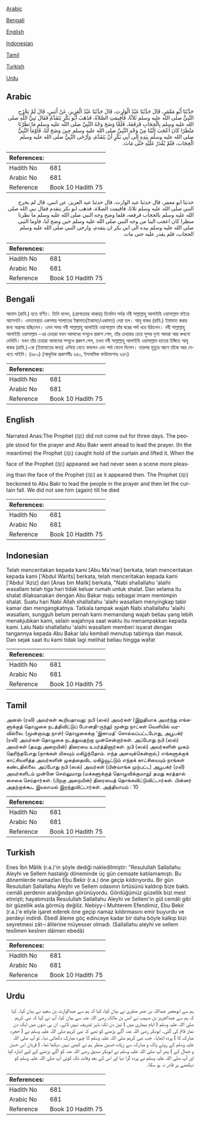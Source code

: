[Arabic](#arabic)

[Bengali](#bengali)

[English](#english)

[Indonesian](#indonesian)

[Tamil](#tamil)

[Turkish](#turkish)

[Urdu](#urdu)

## Arabic


<div dir="rtl" lang="ar" style={{fontSize:'larger',backgroundColor:'#f8f9fa',padding:20}}>
حَدَّثَنَا أَبُو مَعْمَرٍ، قَالَ حَدَّثَنَا عَبْدُ الْوَارِثِ، قَالَ حَدَّثَنَا عَبْدُ الْعَزِيزِ، عَنْ أَنَسٍ، قَالَ لَمْ يَخْرُجِ النَّبِيُّ صلى الله عليه وسلم ثَلاَثًا، فَأُقِيمَتِ الصَّلاَةُ، فَذَهَبَ أَبُو بَكْرٍ يَتَقَدَّمُ فَقَالَ نَبِيُّ اللَّهِ صلى الله عليه وسلم بِالْحِجَابِ فَرَفَعَهُ، فَلَمَّا وَضَحَ وَجْهُ النَّبِيِّ صلى الله عليه وسلم مَا نَظَرْنَا مَنْظَرًا كَانَ أَعْجَبَ إِلَيْنَا مِنْ وَجْهِ النَّبِيِّ صلى الله عليه وسلم حِينَ وَضَحَ لَنَا، فَأَوْمَأَ النَّبِيُّ صلى الله عليه وسلم بِيَدِهِ إِلَى أَبِي بَكْرٍ أَنْ يَتَقَدَّمَ، وَأَرْخَى النَّبِيُّ صلى الله عليه وسلم الْحِجَابَ، فَلَمْ يُقْدَرْ عَلَيْهِ حَتَّى مَاتَ‏.‏
</div>
<div style={{backgroundColor:'#f8f9fa',padding:20, marginBottom: 10}}><table> <thead> <tr> <th>References:</th> <th></th> </tr> </thead> <tbody><tr><td>Hadith No</td><td>681</td></tr><tr><td>Arabic No</td><td>681</td></tr><tr><td>Reference</td><td>Book 10 Hadith 75</td></tr></tbody></table></div>


<div dir="rtl" lang="ar" style={{fontSize:'larger',backgroundColor:'#f8f9fa',padding:20}}>
حدثنا ابو معمر، قال حدثنا عبد الوارث، قال حدثنا عبد العزيز، عن انس، قال لم يخرج النبي صلى الله عليه وسلم ثلاثا، فاقيمت الصلاة، فذهب ابو بكر يتقدم فقال نبي الله صلى الله عليه وسلم بالحجاب فرفعه، فلما وضح وجه النبي صلى الله عليه وسلم ما نظرنا منظرا كان اعجب الينا من وجه النبي صلى الله عليه وسلم حين وضح لنا، فاوما النبي صلى الله عليه وسلم بيده الى ابي بكر ان يتقدم، وارخى النبي صلى الله عليه وسلم الحجاب، فلم يقدر عليه حتى مات
</div>
<div style={{backgroundColor:'#f8f9fa',padding:20, marginBottom: 10}}><table> <thead> <tr> <th>References:</th> <th></th> </tr> </thead> <tbody><tr><td>Hadith No</td><td>681</td></tr><tr><td>Arabic No</td><td>681</td></tr><tr><td>Reference</td><td>Book 10 Hadith 75</td></tr></tbody></table></div>

## Bengali


<div dir="ltr" lang="bn" style={{fontSize:'larger',backgroundColor:'#f8f9fa',padding:20}}>
আনাস (রাযি.) হতে বর্ণিত। তিনি বলেন, (রোগাক্রান্ত থাকায়) তিনদিন পর্যন্ত নবী সাল্লাল্লাহু আলাইহি ওয়াসাল্লাম বাইরে আসেননি। এমতাবস্থায় একসময় সালাতের ইক্বামাত(ইকামত/একামত) দেয়া হল। আবূ বাকর (রাযি.) ইমামাত করার জন্য অগ্রসর হচ্ছিলেন। এমন সময় নবী সাল্লাল্লাহু আলাইহি ওয়াসাল্লাম তাঁর ঘরের পর্দা ধরে উঠালেন। নবী সাল্লাল্লাহু আলাইহি ওয়াসাল্লাম -এর চেহারা যখন আমাদের সম্মুখে প্রকাশ পেল, তাঁর চেহারার চেয়ে সুন্দর দৃশ্য আমরা আর কখনো দেখিনি। যখন তাঁর চেহারা আমাদের সম্মুখে প্রকাশ পেল, তখন নবী সাল্লাল্লাহু আলাইহি ওয়াসাল্লাম হাতের ইঙ্গিতে আবূ বাকর (রাযি.)-কে (ইমামাতের জন্য) এগিয়ে যেতে বললেন এবং পর্দা ফেলে দিলেন। তারপর মৃত্যুর আগে তাঁকে আর দেখতে পাইনি। (৬৮০) (আধুনিক প্রকাশনীঃ ৬৪০, ইসলামিক ফাউন্ডেশনঃ ৬৪৭)
</div>
<div style={{backgroundColor:'#f8f9fa',padding:20, marginBottom: 10}}><table> <thead> <tr> <th>References:</th> <th></th> </tr> </thead> <tbody><tr><td>Hadith No</td><td>681</td></tr><tr><td>Arabic No</td><td>681</td></tr><tr><td>Reference</td><td>Book 10 Hadith 75</td></tr></tbody></table></div>

## English


<div dir="ltr" lang="en" style={{fontSize:'larger',backgroundColor:'#f8f9fa',padding:20}}>
Narrated Anas:The Prophet (ﷺ) did not come out for three days. The people stood for the prayer and Abu Bakr went ahead to lead the prayer. (In the meantime) the Prophet (ﷺ) caught hold of the curtain and lifted it. When the face of the Prophet (ﷺ) appeared we had never seen a scene more pleasing than the face of the Prophet (ﷺ) as it appeared then. The Prophet (ﷺ) beckoned to Abu Bakr to lead the people in the prayer and then let the curtain fall. We did not see him (again) till he died
</div>
<div style={{backgroundColor:'#f8f9fa',padding:20, marginBottom: 10}}><table> <thead> <tr> <th>References:</th> <th></th> </tr> </thead> <tbody><tr><td>Hadith No</td><td>681</td></tr><tr><td>Arabic No</td><td>681</td></tr><tr><td>Reference</td><td>Book 10 Hadith 75</td></tr></tbody></table></div>

## Indonesian


<div dir="ltr" lang="id" style={{fontSize:'larger',backgroundColor:'#f8f9fa',padding:20}}>
Telah menceritakan kepada kami [Abu Ma'mar] berkata, telah menceritakan kepada kami ['Abdul Warits] berkata, telah menceritakan kepada kami ['Abdul 'Aziz] dari [Anas bin Malik] berkata, "Nabi shallallahu 'alaihi wasallam telah tiga hari tidak keluar rumah untuk shalat. Dan selama itu shalat dilaksanakan dengan Abu Bakar maju sebagai imam memimpin shalat. Suatu hari Nabi Allah shallallahu 'alaihi wasallam menyingkap tabir kamar dan mengangkatnya. Tatkala tampak wajah Nabi shallallahu 'alaihi wasallam, sungguh belum pernah kami memandang wajah beliau yang lebih menakjubkan kami, selain wajahnya saat waktu itu menampakkan kepada kami. Lalu Nabi shallallahu 'alaihi wasallam memberi isyarat dengan tangannya kepada Abu Bakar lalu kembali menutup tabirnya dan masuk. Dan sejak saat itu kami tidak lagi melihat beliau hingga wafat
</div>
<div style={{backgroundColor:'#f8f9fa',padding:20, marginBottom: 10}}><table> <thead> <tr> <th>References:</th> <th></th> </tr> </thead> <tbody><tr><td>Hadith No</td><td>681</td></tr><tr><td>Arabic No</td><td>681</td></tr><tr><td>Reference</td><td>Book 10 Hadith 75</td></tr></tbody></table></div>

## Tamil


<div dir="ltr" lang="ta" style={{fontSize:'larger',backgroundColor:'#f8f9fa',padding:20}}>
அனஸ் (ரலி) அவர்கள் கூறியதாவது: நபி (ஸல்) அவர்கள் (இறுதியாக அமர்ந்து எங்களுக்குத் தொழுகை நடத்திவிட்டுப் போனதி-ருந்து) மூன்று நாட்கள் வெளியில் வரவில்லை. (மூன்றாவது நாள்) தொழுகைக்கு ‘இகாமத்’ சொல்லப்பட்டபோது, அபூபக்ர் (ரலி) அவர்கள் தொழுகை நடத்துவதற்கு முன்சென்றார்கள். அப்போது நபி (ஸல்) அவர்கள் (தமது அறையின்) திரையை உயர்த்தினார்கள். நபி (ஸல்) அவர்களின் முகம் தெரிந்தபோது (நாங்கள் மிகவும் மகிழ்ந்தோம். எந்த அளவுக்கென்றால்,) எங்களுக்குக் காட்சியளித்த அவர்களின் முகத்தைவிட மகிழ்வூட்டும் எந்தக் காட்சியையும் நாங்கள் கண்டதில்லை. அப்போது நபி (ஸல்) அவர்கள் (பின்வாங்க முற்பட்ட) அபூபக்ர் (ரலி) அவர்களிடம் முன்னே செல்லுமாறு (மக்களுக்குத் தொழுவிக்குமாறு) தமது கரத்தால் சைகை செய்தார்கள். (பிறகு அறையின்) திரையைத் தொங்கவிட்டுவிட்டார்கள். பின்னர் அதற்குக்கூட இயலாமல் இறந்துவிட்டார்கள். அத்தியாயம் : 10
</div>
<div style={{backgroundColor:'#f8f9fa',padding:20, marginBottom: 10}}><table> <thead> <tr> <th>References:</th> <th></th> </tr> </thead> <tbody><tr><td>Hadith No</td><td>681</td></tr><tr><td>Arabic No</td><td>681</td></tr><tr><td>Reference</td><td>Book 10 Hadith 75</td></tr></tbody></table></div>

## Turkish


<div dir="ltr" lang="tr" style={{fontSize:'larger',backgroundColor:'#f8f9fa',padding:20}}>
Enes İbn Mâlik (r.a.)'in şöyle dediği nakledilmiştir: "Resulullah Sallallahu Aleyhi ve Sellem hastalığı döneminde üç gün cemaate katılamamıştı. Bu dönemlerde namazları Ebu Bekir (r.a.) öne geçip kıldırıyordu. Bir gün Resulullah Sallallahu Aleyhi ve Sellem odasının örtüsünü kaldırıp bize baktı. cemâli perdenin aralığından görünüyordu. Gördüğümüz güzellik bizi mest etmişti; hayatımızda Resulullah Sallallahu Aleyhi ve Sellem'in gül cemâli gibi bir güzellik asla görmüş değiliz. Nebiyy-i Muhterem Efendimiz, Ebu Bekir (r.a.)'e eliyle işaret ederek öne geçip namaz kıldırmasını emir buyurdu ve perdeyi indirdi. Ebedî âleme göç edinceye kadar bir daha böyle kalkıp bizi seyretmesi zât-ı âlilerine müyesser olmadı. (Sallallahu aleyhi ve sellem teslîmen kesîren dâimen ebedâ)
</div>
<div style={{backgroundColor:'#f8f9fa',padding:20, marginBottom: 10}}><table> <thead> <tr> <th>References:</th> <th></th> </tr> </thead> <tbody><tr><td>Hadith No</td><td>681</td></tr><tr><td>Arabic No</td><td>681</td></tr><tr><td>Reference</td><td>Book 10 Hadith 75</td></tr></tbody></table></div>

## Urdu


<div dir="rtl" lang="ur" style={{fontSize:'larger',backgroundColor:'#f8f9fa',padding:20}}>
ہم سے ابومعمر عبداللہ بن عمر منقری نے بیان کیا، کہا کہ ہم سے عبدالوارث بن سعید نے بیان کیا۔ کہا کہ ہم سے عبدالعزیز بن صہیب نے انس بن مالک رضی اللہ عنہ سے بیان کیا، آپ نے کہا کہ نبی کریم صلی اللہ علیہ وسلم ( ایام بیماری میں ) تین دن تک باہر تشریف نہیں لائے۔ ان ہی دنوں میں ایک دن نماز قائم کی گئی۔ ابوبکر رضی اللہ عنہ آگے بڑھنے کو تھے کہ نبی کریم صلی اللہ علیہ وسلم نے ( حجرہ مبارک کا ) پردہ اٹھایا۔ جب نبی کریم صلی اللہ علیہ وسلم کا چہرہ مبارک دکھائی دیا۔ تو آپ صلی اللہ علیہ وسلم کے روئے پاک و مبارک سے زیادہ حسین منظر ہم نے کبھی نہیں دیکھا تھا۔ ( قربان اس حسن و جمال کے ) پھر آپ صلی اللہ علیہ وسلم نے ابوبکر صدیق رضی اللہ عنہ کو آگے بڑھنے کے لیے اشارہ کیا اور آپ صلی اللہ علیہ وسلم نے پردہ گرا دیا اور اس کے بعد وفات تک کوئی آپ صلی اللہ علیہ وسلم کو دیکھنے پر قادر نہ ہو سکا۔
</div>
<div style={{backgroundColor:'#f8f9fa',padding:20, marginBottom: 10}}><table> <thead> <tr> <th>References:</th> <th></th> </tr> </thead> <tbody><tr><td>Hadith No</td><td>681</td></tr><tr><td>Arabic No</td><td>681</td></tr><tr><td>Reference</td><td>Book 10 Hadith 75</td></tr></tbody></table></div>